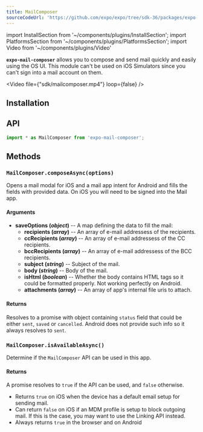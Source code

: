 ```yaml
---
title: MailComposer
sourceCodeUrl: 'https://github.com/expo/expo/tree/sdk-36/packages/expo-mail-composer'
---
```


import InstallSection from '~/components/plugins/InstallSection';
import PlatformsSection from '~/components/plugins/PlatformsSection';
import Video from '~/components/plugins/Video'

**`expo-mail-composer`** allows you to compose and send mail quickly and easily using the OS UI. This module can't be used on iOS Simulators since you can't sign into a mail account on them.

<Video file={"sdk/mailcomposer.mp4"} loop={false} />

<PlatformsSection android emulator ios web />

## Installation

<InstallSection packageName="expo-mail-composer" />

## API

```js
import * as MailComposer from 'expo-mail-composer';
```

## Methods

### `MailComposer.composeAsync(options)`

Opens a mail modal for iOS and a mail app intent for Android and fills the fields with provided data. On iOS you will need to be signed into the Mail app.

#### Arguments

- **saveOptions (_object_)** -- A map defining the data to fill the mail:
  - **recipients (_array_)** -- An array of e-mail addressess of the recipients.
  - **ccRecipients (_array_)** -- An array of e-mail addressess of the CC recipients.
  - **bccRecipients (_array_)** -- An array of e-mail addressess of the BCC recipients.
  - **subject (_string_)** -- Subject of the mail.
  - **body (_string_)** -- Body of the mail.
  - **isHtml (_boolean_)** -- Whether the body contains HTML tags so it could be formatted properly. Not working perfectly on Android.
  - **attachments (_array_)** -- An array of app's internal file uris to attach.

#### Returns

Resolves to a promise with object containing `status` field that could be either `sent`, `saved` or `cancelled`. Android does not provide such info so it always resolves to `sent`.

### `MailComposer.isAvailableAsync()`

Determine if the `MailComposer` API can be used in this app.

#### Returns

A promise resolves to `true` if the API can be used, and `false` otherwise.

- Returns `true` on iOS when the device has a default email setup for sending mail.
- Can return `false` on iOS if an MDM profile is setup to block outgoing mail. If this is the case, you may want to use the Linking API instead.
- Always returns `true` in the browser and on Android
